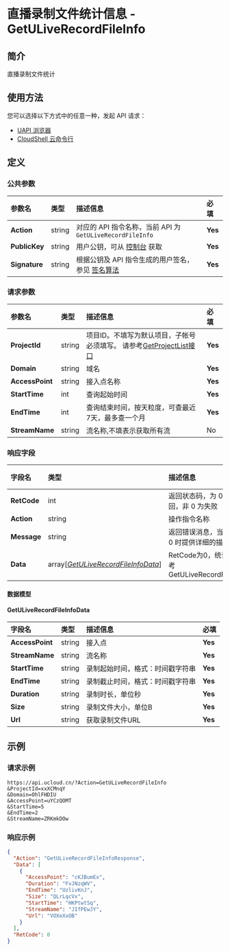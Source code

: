 # 直播录制文件统计信息 - GetULiveRecordFileInfo

## 简介

直播录制文件统计






## 使用方法

您可以选择以下方式中的任意一种，发起 API 请求：
- [UAPI 浏览器](https://console.ucloud.cn/uapi/detail?id=GetULiveRecordFileInfo)
- [CloudShell 云命令行](https://shell.ucloud.cn/)


## 定义

### 公共参数

| 参数名 | 类型 | 描述信息 | 必填 |
|:---|:---|:---|:---|
| **Action**     | string  | 对应的 API 指令名称，当前 API 为 `GetULiveRecordFileInfo`                        | **Yes** |
| **PublicKey**  | string  | 用户公钥，可从 [控制台](https://console.ucloud.cn/uapi/apikey) 获取                                             | **Yes** |
| **Signature**  | string  | 根据公钥及 API 指令生成的用户签名，参见 [签名算法](api/summary/signature.md)  | **Yes** |

### 请求参数

| 参数名 | 类型 | 描述信息 | 必填 |
|:---|:---|:---|:---|
| **ProjectId** | string | 项目ID。不填写为默认项目，子帐号必须填写。 请参考[GetProjectList接口](https://docs.ucloud.cn/api/summary/get_project_list) |**Yes**|
| **Domain** | string | 域名 |**Yes**|
| **AccessPoint** | string | 接入点名称 |**Yes**|
| **StartTime** | int | 查询起始时间 |**Yes**|
| **EndTime** | int | 查询结束时间，按天粒度，可查最近7天，最多查一个月 |**Yes**|
| **StreamName** | string | 流名称,不填表示获取所有流 |No|

### 响应字段

| 字段名 | 类型 | 描述信息 | 必填 |
|:---|:---|:---|:---|
| **RetCode** | int | 返回状态码，为 0 则为成功返回，非 0 为失败 |**Yes**|
| **Action** | string | 操作指令名称 |**Yes**|
| **Message** | string | 返回错误消息，当 `RetCode` 非 0 时提供详细的描述信息 |No|
| **Data** | array[[*GetULiveRecordFileInfoData*](#GetULiveRecordFileInfoData)] | RetCode为0，统计信息，参考GetULiveRecordFileInfoData |**Yes**|

#### 数据模型


#### GetULiveRecordFileInfoData

| 字段名 | 类型 | 描述信息 | 必填 |
|:---|:---|:---|:---|
| **AccessPoint** | string | 接入点 |**Yes**|
| **StreamName** | string | 流名称 |**Yes**|
| **StartTime** | string | 录制起始时间，格式：时间戳字符串 |**Yes**|
| **EndTime** | string | 录制截止时间，格式：时间戳字符串 |**Yes**|
| **Duration** | string | 录制时长，单位秒 |**Yes**|
| **Size** | string | 录制文件大小，单位B |**Yes**|
| **Url** | string | 获取录制文件URL |**Yes**|

## 示例

### 请求示例
    
```
https://api.ucloud.cn/?Action=GetULiveRecordFileInfo
&ProjectId=xxXCMnqY
&Domain=OhlFHDIU
&AccessPoint=uYCzQOMT
&StartTime=5
&EndTime=2
&StreamName=ZRKmkDOw
```

### 响应示例
    
```json
{
  "Action": "GetULiveRecordFileInfoResponse",
  "Data": [
    {
      "AccessPoint": "cKJBumEx",
      "Duration": "FvJNzqWV",
      "EndTime": "UzlivKnJ",
      "Size": "QLrLqcVx",
      "StartTime": "HKPtwtSq",
      "StreamName": "JIfPEwJY",
      "Url": "VOXeXxOB"
    }
  ],
  "RetCode": 0
}
```





